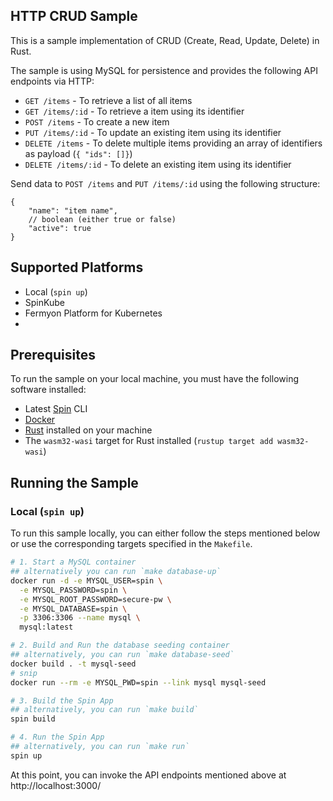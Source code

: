 ## HTTP CRUD Sample

This is a sample implementation of CRUD (Create, Read, Update, Delete) in Rust.

The sample is using MySQL for persistence and provides the following API endpoints via HTTP:

- `GET /items` - To retrieve a list of all items
- `GET /items/:id` - To retrieve a item using its identifier
- `POST /items` - To create a new item
- `PUT /items/:id` - To update an existing item using its identifier
- `DELETE /items` - To delete multiple items providing an array of identifiers as payload (`{ "ids": []}`)
- `DELETE /items/:id` - To delete an existing item using its identifier

Send data to `POST /items` and `PUT /items/:id` using the following structure:

```jsonc
{
    "name": "item name",
    // boolean (either true or false)
    "active": true
}
```

## Supported Platforms

- Local (`spin up`)
- SpinKube
- Fermyon Platform for Kubernetes
- 
## Prerequisites

To run the sample on your local machine, you must have the following software installed:

 - Latest [Spin](https://developer.fermyon.com/spin) CLI
 - [Docker](https://docker.com)
 - [Rust](https://www.rust-lang.org/) installed on your machine
  - The `wasm32-wasi` target for Rust installed (`rustup target add wasm32-wasi`)


## Running the Sample

### Local (`spin up`)

To run this sample locally, you can either follow the steps mentioned below or use the corresponding targets specified in the `Makefile`.

```bash
# 1. Start a MySQL container 
## alternatively you can run `make database-up`
docker run -d -e MYSQL_USER=spin \
  -e MYSQL_PASSWORD=spin \
  -e MYSQL_ROOT_PASSWORD=secure-pw \
  -e MYSQL_DATABASE=spin \
  -p 3306:3306 --name mysql \
  mysql:latest

# 2. Build and Run the database seeding container
## alternatively, you can run `make database-seed`
docker build . -t mysql-seed
# snip
docker run --rm -e MYSQL_PWD=spin --link mysql mysql-seed

# 3. Build the Spin App 
## alternatively, you can run `make build`
spin build

# 4. Run the Spin App
## alternatively, you can run `make run`
spin up
```

At this point, you can invoke the API endpoints mentioned above at http://localhost:3000/
